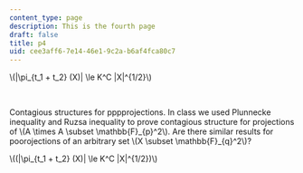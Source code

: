 ```yaml
---
content_type: page
description: This is the fourth page
draft: false
title: p4
uid: cee3aff6-7e14-46e1-9c2a-b6af4fca80c7
---
```

\\(|\\pi\_{t\_1 + t\_2} (X)| \\le K^C |X|^{1/2}\\)

 

Contagious structures for pppprojections. In class we used Plunnecke inequality and Ruzsa inequality to prove contagious structure for projections of \\(A \\times A \\subset \\mathbb{F}\_{p}^2\\). Are there similar results for poorojections of an arbitrary set \\(X \\subset \\mathbb{F}\_{q}^2\\)?  

\\((|\\pi\_{t\_1 + t\_2} (X)| \\le K^C |X|^{1/2})\\)